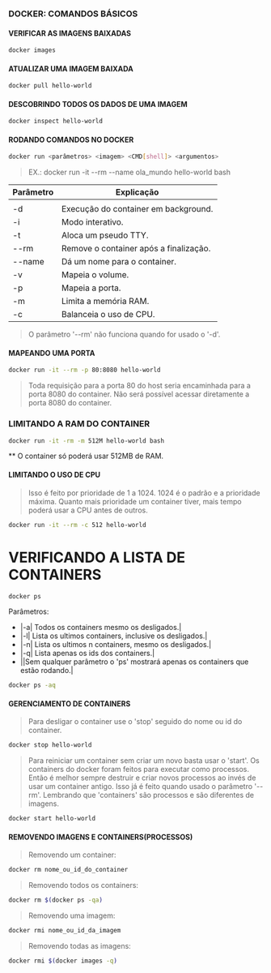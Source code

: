 ### DOCKER: COMANDOS BÁSICOS


#### VERIFICAR AS IMAGENS BAIXADAS
```sh
docker images
```
#### ATUALIZAR UMA IMAGEM BAIXADA
```sh
docker pull hello-world
```
#### DESCOBRINDO TODOS OS DADOS DE UMA IMAGEM
```sh
docker inspect hello-world
```
#### RODANDO COMANDOS NO DOCKER
```sh
docker run <parâmetros> <imagem> <CMD[shell]> <argumentos>
```
>EX.: docker run -it --rm --name ola_mundo hello-world bash




| Parâmetro | Explicação|
| --------- | --------- |
|         |                                        |
|   -d    | Execução do container em background.   |
|   -i    | Modo interativo.                       |
|   -t    | Aloca um pseudo TTY.                   |
|  --rm   | Remove o container após a finalização. |
| --name  | Dá um nome para o container.           |
|   -v    | Mapeia o volume.                       |
|   -p    | Mapeia a porta.                        |
|   -m    | Limita a memória RAM.                  |
|   -c    | Balanceia o uso de CPU.                |

>O parâmetro '--rm' não funciona quando for usado o '-d'.


#### MAPEANDO UMA PORTA
```sh
docker run -it --rm -p 80:8080 hello-world 
```
> Toda requisição para a porta 80 do host seria encaminhada para a porta 8080 do container.
> Não será possível acessar diretamente a porta 8080 do container.

### LIMITANDO A RAM DO CONTAINER
```sh
docker run -it -rm -m 512M hello-world bash
```
** O container só poderá usar 512MB de RAM.

#### LIMITANDO O USO DE CPU

> Isso é feito por prioridade de 1 a 1024. 1024 é o padrão e a prioridade máxima.
> Quanto mais prioridade um container tiver, mais tempo poderá usar a CPU antes de outros.
```sh
docker run -it --rm -c 512 hello-world
```
# VERIFICANDO A LISTA DE CONTAINERS
```sh
docker ps
```
Parâmetros:

* |-a| Todos os containers mesmo os desligados.|
* |-l| Lista os ultimos containers, inclusive os desligados.|
* |-n| Lista os ultimos n containers, mesmo os desligados.|
* |-q| Lista apenas os ids dos containers.|
* ||Sem qualquer parâmetro o 'ps' mostrará apenas os containers que estão rodando.|

```sh
docker ps -aq
```

#### GERENCIAMENTO DE CONTAINERS

> Para desligar o container use o 'stop' seguido do nome ou id do container.
```sh
docker stop hello-world
```

> Para reiniciar um container sem criar um novo basta usar o 'start'.
> Os containers do docker foram feitos para executar como processos.
> Então é melhor sempre destruir e criar novos processos ao invés de usar um container antigo.
> Isso já é feito quando usado o parâmetro '--rm'.
> Lembrando que 'containers' são processos e são diferentes de imagens.

```sh
docker start hello-world
```

#### REMOVENDO IMAGENS E CONTAINERS(PROCESSOS)

> Removendo um container:
```sh
docker rm nome_ou_id_do_container
```
 
> Removendo todos os containers:
```sh
docker rm $(docker ps -qa)
```


> Removendo uma imagem:
```sh
docker rmi nome_ou_id_da_imagem
```
> Removendo todas as imagens:
```sh
docker rmi $(docker images -q)
```
